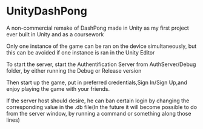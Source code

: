 # UnityDashPong
A non-commercial remake of DashPong made in Unity as my first project ever built in Unity and as a coursework

Only one instance of the game can be ran on the device simultaneously, but this can be avoided if one instance is ran in the Unity Editor

To start the server, start the Authentification Server from AuthServer/Debug folder, by either running the Debug or Release version

Then start up the game, put in preferred credentials,Sign In/Sign Up,and enjoy playing the game with your friends.

If the server host should desire, he can ban certain login by changing the corresponding value in the .db file(In the future it will become possible
to do from the server window, by running a command or something along those lines)
